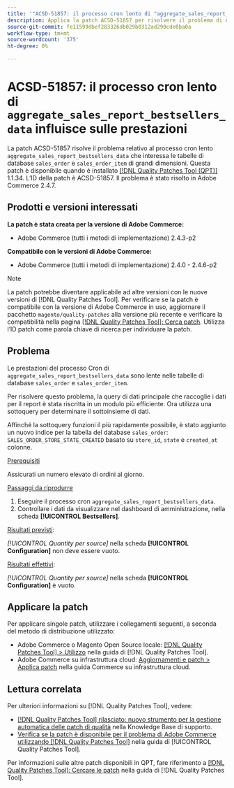 ```yaml
---
title: '"ACSD-51857: il processo cron lento di "aggregate_sales_report_bestsellers_data" influisce sulle prestazioni"'
description: Applica la patch ACSD-51857 per risolvere il problema di Adobe Commerce dove il processo cron lento "aggregate_sales_report_bestsellers_data" influisce sulle tabelle di database "sales_order" e "sales_order_item" di grandi dimensioni.
source-git-commit: fe11599dbef283326db029b0312ad290cde0ba0a
workflow-type: tm+mt
source-wordcount: '375'
ht-degree: 0%

---
```


# ACSD-51857: il processo cron lento di `aggregate_sales_report_bestsellers_data` influisce sulle prestazioni

La patch ACSD-51857 risolve il problema relativo al processo cron lento `aggregate_sales_report_bestsellers_data` che interessa le tabelle di database `sales_order` e `sales_order_item` di grandi dimensioni. Questa patch è disponibile quando è installato [[!DNL Quality Patches Tool (QPT)]](https://experienceleague.adobe.com/en/docs/commerce-knowledge-base/kb/announcements/commerce-announcements/magento-quality-patches-released-new-tool-to-self-serve-quality-patches) 1.1.34. L’ID della patch è ACSD-51857. Il problema è stato risolto in Adobe Commerce 2.4.7.

## Prodotti e versioni interessati

**La patch è stata creata per la versione di Adobe Commerce:**

* Adobe Commerce (tutti i metodi di implementazione) 2.4.3-p2

**Compatibile con le versioni di Adobe Commerce:**

* Adobe Commerce (tutti i metodi di implementazione) 2.4.0 - 2.4.6-p2

>[!NOTE]
>
>La patch potrebbe diventare applicabile ad altre versioni con le nuove versioni di [!DNL Quality Patches Tool]. Per verificare se la patch è compatibile con la versione di Adobe Commerce in uso, aggiornare il pacchetto `magento/quality-patches` alla versione più recente e verificare la compatibilità nella pagina [[!DNL Quality Patches Tool]: Cerca patch](https://experienceleague.adobe.com/tools/commerce-quality-patches/index.html). Utilizza l’ID patch come parola chiave di ricerca per individuare la patch.

## Problema

Le prestazioni del processo Cron di `aggregate_sales_report_bestsellers_data` sono lente nelle tabelle di database `sales_order` e `sales_order_item`.

Per risolvere questo problema, la query di dati principale che raccoglie i dati per il report è stata riscritta in un modulo più efficiente. Ora utilizza una sottoquery per determinare il sottoinsieme di dati.

Affinché la sottoquery funzioni il più rapidamente possibile, è stato aggiunto un nuovo indice per la tabella del database `sales_order`: `SALES_ORDER_STORE_STATE_CREATED` basato su `store_id`, `state` e `created_at` colonne.

<u>Prerequisiti</u>

Assicurati un numero elevato di ordini al giorno.

<u>Passaggi da riprodurre</u>

1. Eseguire il processo cron `aggregate_sales_report_bestsellers_data`.
1. Controllare i dati da visualizzare nel dashboard di amministrazione, nella scheda **[!UICONTROL Bestsellers]**.

<u>Risultati previsti</u>:

*[!UICONTROL Quantity per source]* nella scheda **[!UICONTROL Configuration]** non deve essere vuoto.

<u>Risultati effettivi</u>:

*[!UICONTROL Quantity per source]* nella scheda **[!UICONTROL Configuration]** è vuoto.

## Applicare la patch

Per applicare singole patch, utilizzare i collegamenti seguenti, a seconda del metodo di distribuzione utilizzato:

* Adobe Commerce o Magento Open Source locale: [[!DNL Quality Patches Tool] > Utilizzo](/help/tools/quality-patches-tool/usage.md) nella guida di [!DNL Quality Patches Tool].
* Adobe Commerce su infrastruttura cloud: [Aggiornamenti e patch > Applica patch](https://experienceleague.adobe.com/docs/commerce-cloud-service/user-guide/develop/upgrade/apply-patches.html) nella guida Commerce su infrastruttura cloud.

## Lettura correlata

Per ulteriori informazioni su [!DNL Quality Patches Tool], vedere:

* [[!DNL Quality Patches Tool] rilasciato: nuovo strumento per la gestione automatica delle patch di qualità](https://experienceleague.adobe.com/en/docs/commerce-knowledge-base/kb/announcements/commerce-announcements/magento-quality-patches-released-new-tool-to-self-serve-quality-patches) nella Knowledge Base di supporto.
* [Verifica se la patch è disponibile per il problema di Adobe Commerce utilizzando  [!DNL Quality Patches Tool]](/help/tools/quality-patches-tool/patches-available-in-qpt/check-patch-for-magento-issue-with-magento-quality-patches.md) nella guida di [!UICONTROL Quality Patches Tool].


Per informazioni sulle altre patch disponibili in QPT, fare riferimento a [[!DNL Quality Patches Tool]: Cercare le patch](https://experienceleague.adobe.com/tools/commerce-quality-patches/index.html) nella guida di [!DNL Quality Patches Tool].
